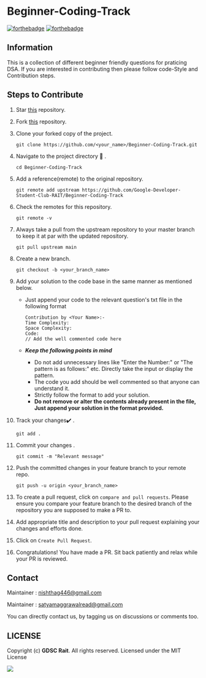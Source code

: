# Beginner-Coding-Track

[![forthebadge](https://forthebadge.com/images/badges/open-source.svg)](https://forthebadge.com)
[![forthebadge](https://forthebadge.com/images/badges/built-with-love.svg)](https://forthebadge.com)



## Information 

This is a collection of different beginner friendly questions for praticing DSA. If you are interested in contributing then please follow code-Style and Contribution steps.


## Steps to Contribute

1. Star [this](https://github.com/Google-Developer-Student-Club-RAIT/Beginner-Coding-Track) repository.

1. Fork [this](https://github.com/Google-Developer-Student-Club-RAIT/Beginner-Coding-Track) repository.

1. Clone your forked copy of the project.

    ```
    git clone https://github.com/<your_name>/Beginner-Coding-Track.git 
    ```

1. Navigate to the project directory :file_folder: .

    ```
    cd Beginner-Coding-Track
    ```

1. Add a reference(remote) to the original repository.

    ```
    git remote add upstream https://github.com/Google-Developer-Student-Club-RAIT/Beginner-Coding-Track
    ```

1. Check the remotes for this repository.
    ```
    git remote -v
    ```

1. Always take a pull from the upstream repository to your master branch to keep it at par with the updated repository.

    ```
    git pull upstream main
    ```

1. Create a new branch.

    ```
    git checkout -b <your_branch_name>
    ```

1.  Add your solution to the code base in the same manner as mentioned below.

    - Just append your code to the relevant question's txt file in the following format

        ```
        Contribution by <Your Name>:-
        Time Complexity: 
        Space Complexity: 
        Code:
        // Add the well commented code here
        ```
    - ***Keep the following points in mind***
        - Do not add unnecessary lines like "Enter the Number:" or "The pattern is as follows:" etc. Directly take the input or display the pattern.
        - The code you add should be well commented so that anyone can understand it.
        - Strictly follow the format to add your solution.
        - **Do not remove or alter the contents already present in the file, Just append your solution in the format provided.**


1. Track your changes:heavy_check_mark: .

    ```
    git add . 
    ```

1. Commit your changes .

    ```
    git commit -m "Relevant message"
    ```

1. Push the committed changes in your feature branch to your remote repo.
    ```
    git push -u origin <your_branch_name>
    ```

1. To create a pull request, click on `compare and pull requests`. Please ensure you compare your feature branch to the desired branch of the repository you are supposed to make a PR to.


1. Add appropriate title and description to your pull request explaining your changes and efforts done.


1. Click on `Create Pull Request`.


1. Congratulations! You have made a PR. Sit back patiently and relax while your PR is reviewed.


## Contact

Maintainer : nishthag446@gmail.com 

Maintainer : satyamaggrawalread@gmail.com

You can directly contact us, by tagging us on discussions or comments too.

## LICENSE

Copyright (c) **GDSC Rait**. All rights reserved. Licensed under the MIT License

[![](https://img.shields.io/github/license/junaidrahim/desiresalesportal?style=for-the-badge)](LICENSE)
